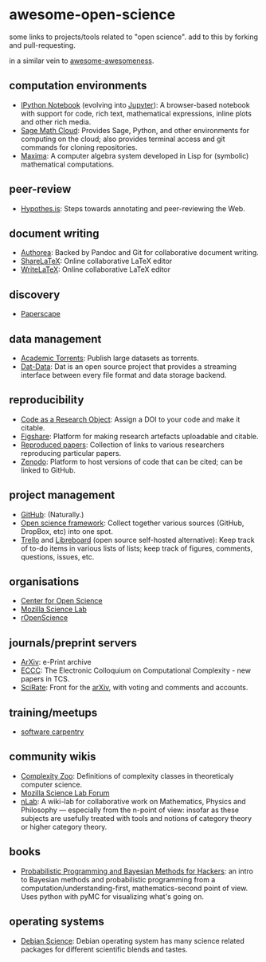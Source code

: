 awesome-open-science
====================

some links to projects/tools related to "open science". add to this by
forking and pull-requesting.

in a similar vein to
[awesome-awesomeness](https://github.com/bayandin/awesome-awesomeness).

computation environments
------------------------

-   [IPython Notebook](http://ipython.org/notebook.html) (evolving into
    [Jupyter](https://jupyter.org/)): A browser-based notebook with
    support for code, rich text, mathematical expressions, inline plots
    and other rich media.
-   [Sage Math Cloud](http://cloud.sagemath.com/): Provides Sage,
    Python, and other environments for computing on the cloud; also
    provides terminal access and git commands for cloning
    repositories.
-	[Maxima](http://maxima.sourceforge.net): A computer algebra system
	developed in Lisp for (symbolic) mathematical computations.

peer-review
-----------

-   [Hypothes.is](https://hypothes.is/): Steps towards annotating and
    peer-reviewing the Web.

document writing
----------------

-   [Authorea](http://authorea.com/): Backed by Pandoc and Git for
    collaborative document writing.
-   [ShareLaTeX](https://www.sharelatex.com/): Online collaborative
    LaTeX editor
-   [WriteLaTeX](https://www.writelatex.com/): Online collaborative
    LaTeX editor

discovery
---------

-   [Paperscape](http://paperscape.org/)

data management
---------------

-   [Academic Torrents](http://academictorrents.com/): Publish large
    datasets as torrents.
-   [Dat-Data](http://dat-data.com/): Dat is an open source project that
    provides a streaming interface between every file format and data
    storage backend.

reproducibility
---------------

-   [Code as a Research
    Object](https://www.mozillascience.org/projects/codemeta): Assign a
    DOI to your code and make it citable.
-   [Figshare](http://figshare.com/): Platform for making research
    artefacts uploadable and citable.
-   [Reproduced papers](http://reproduced-papers.github.io/): Collection
    of links to various researchers reproducing particular papers.
-   [Zenodo](https://zenodo.org/): Platform to host versions of code
    that can be cited; can be linked to GitHub.

project management
------------------

-   [GitHub](https://github.com): (Naturally.)
-   [Open science framework](http://osf.io/): Collect together various
    sources (GitHub, DropBox, etc) into one spot.
-   [Trello](https://trello.com/) and
    [Libreboard](http://libreboard.com/) (open source self-hosted
    alternative): Keep track of to-do items in various lists of lists;
    keep track of figures, comments, questions, issues, etc.

organisations
-------------

-   [Center for Open Science](http://cos.io/)
-   [Mozilla Science Lab](https://www.mozillascience.org/)
-   [rOpenScience](http://ropensci.org/)

journals/preprint servers
-------------------------

-   [ArXiv](http://arxiv.org): e-Print archive
-   [ECCC](http://eccc.hpi-web.de/): The Electronic Colloquium on
    Computational Complexity - new papers in TCS.
-   [SciRate](https://scirate.com/): Front for the
    [arXiv](http://arxiv.org/), with voting and comments and accounts.

training/meetups
----------------

-   [software carpentry](http://software-carpentry.org/)

community wikis
---------------

-   [Complexity Zoo](https://complexityzoo.uwaterloo.ca/Complexity_Zoo):
    Definitions of complexity classes in theoreticaly computer science.
-   [Mozilla Science Lab Forum](https://forum.mozillascience.org/)
-   [nLab](http://ncatlab.org/nlab/): A wiki-lab for collaborative work
    on Mathematics, Physics and Philosophy — especially from the n-point
    of view: insofar as these subjects are usefully treated with tools
    and notions of category theory or higher category theory.

books
-----

-   [Probabilistic Programming and Bayesian Methods for
    Hackers](http://camdavidsonpilon.github.io/Probabilistic-Programming-and-Bayesian-Methods-for-Hackers/):
    an intro to Bayesian methods and probabilistic programming from a
    computation/understanding-first, mathematics-second point of view.
    Uses python with pyMC for visualizing what's going on.


operating systems
-----------------

-	[Debian Science](https://wiki.debian.org/DebianScience): Debian
    operating system has many science related packages for different
    scientific blends and tastes.

